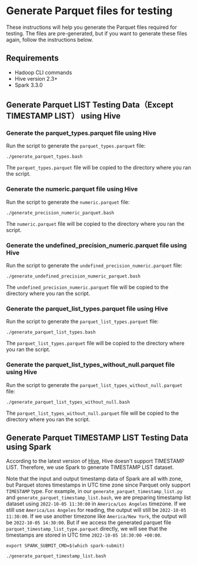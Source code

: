 # Generate Parquet files for testing

These instructions will help you generate the Parquet files required for testing.
The files are pre-generated, but if you want to generate these files again,
follow the instructions below.

## Requirements

- Hadoop CLI commands
- Hive version 2.3+
- Spark 3.3.0

## Generate Parquet LIST Testing Data（Except TIMESTAMP LIST） using Hive

### Generate the parquet_types.parquet file using Hive

Run the script to generate the `parquet_types.parquet` file:

```shell script
./generate_parquet_types.bash
```

The `parquet_types.parquet` file will be copied to the directory where you ran the script.

### Generate the numeric.parquet file using Hive

Run the script to generate the `numeric.parquet` file:

```shell script
./generate_precision_numeric_parquet.bash
```

The `numeric.parquet` file will be copied to the directory where you ran the script.

### Generate the undefined_precision_numeric.parquet file using Hive

Run the script to generate the `undefined_precision_numeric.parquet` file:

```shell script
./generate_undefined_precision_numeric_parquet.bash
```

The `undefined_precision_numeric.parquet` file will be copied to the directory where you ran the script.

### Generate the parquet_list_types.parquet file using Hive

Run the script to generate the `parquet_list_types.parquet` file:

```shell script
./generate_parquet_list_types.bash
```

The `parquet_list_types.parquet` file will be copied to the directory where you ran the script.

### Generate the parquet_list_types_without_null.parquet file using Hive

Run the script to generate the `parquet_list_types_without_null.parquet` file:

```shell script
./generate_parquet_list_types_without_null.bash
```

The `parquet_list_types_without_null.parquet` file will be copied to the directory where you ran the script.

## Generate Parquet TIMESTAMP LIST Testing Data using Spark

According to the latest version of [Hive](https://github.com/apache/hive/blob/4e4e39c471094567dcdfd9840edbd99d7eafc230/ql/src/java/org/apache/hadoop/hive/ql/io/parquet/vector/VectorizedParquetRecordReader.java#L578),
Hive doesn't support TIMESTAMP LIST. Therefore, we use Spark to generate TIMESTAMP LIST dataset. 

Note that the input and output timestamp data of Spark are all with zone, but Parquet stores timestamps in UTC time zone since Parquet only support `TIMESTAMP` type. 
For example, in our `generate_parquet_timestamp_list.py` and `generate_parquet_timestamp_list.bash`, we are preparing timestamp list dataset using 
`2022-10-05 11:30:00` in `America/Los Angeles` timezone. If we still use `America/Los Angeles` for reading, the output will still be `2022-10-05 11:30:00`. 
If we use another timezone like `America/New York`, the output will be `2022-10-05 14:30:00`. But if we access 
the generated parquet file `parquet_timestamp_list_type.parquet` directly, we will see that the timestamps are stored in UTC time `2022-10-05 18:30:00 +00:00`. 

```shell
export SPARK_SUBMIT_CMD=$(which spark-submit)

./generate_parquet_timestamp_list.bash
```
